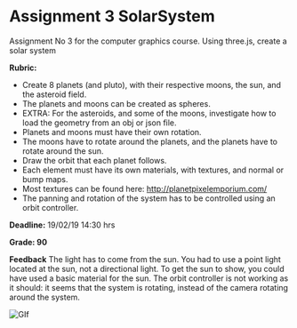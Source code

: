 # Assignment 3 SolarSystem

Assignment No 3 for the computer graphics course. Using three.js, create a solar system

**Rubric:**

- Create 8 planets (and pluto), with their respective moons, the sun, and the asteroid field.
- The planets and moons can be created as spheres.
- EXTRA: For the asteroids, and some of the moons, investigate how to load the geometry from an obj or json file.
- Planets and moons must have their own rotation.
- The moons have to rotate around the planets, and the planets have to rotate around the sun.
- Draw the orbit that each planet follows.
- Each element must have its own materials, with textures, and normal or bump maps.
- Most textures can be found here: http://planetpixelemporium.com/
- The panning and rotation of the system has to be controlled using an orbit controller.

**Deadline:** 19/02/19 14:30 hrs

**Grade: 90**

**Feedback**
The light has to come from the sun. You had to use a point light located at the sun, not a directional light. To get the sun to show, you could have used a basic material for the sun.
The orbit controller is not working as it should: it seems that the system is rotating, instead of the camera rotating around the system.

![GIf](https://media.giphy.com/media/3o7aDgsiRMtIlrSZpu/giphy.gif)